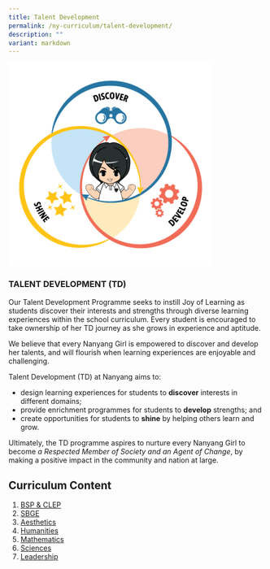 ```yaml
---
title: Talent Development
permalink: /ny-curriculum/talent-development/
description: ""
variant: markdown
---
```

<img style="width:400px" src="/images/dds-icons.png">


### TALENT DEVELOPMENT (TD)


Our Talent Development Programme seeks to instill Joy of Learning as students discover their interests and strengths through diverse learning experiences within the school curriculum. Every student is encouraged to take ownership of her TD journey as she grows in experience and aptitude.&nbsp;

We believe that every Nanyang Girl is empowered to discover and develop her talents, and will flourish when learning experiences are enjoyable and challenging.

Talent Development (TD) at Nanyang aims to:

*   design learning experiences for students to&nbsp;**discover**&nbsp;interests in different domains;
*   provide enrichment programmes for students to&nbsp;**develop**&nbsp;strengths; and
*   create opportunities for students to&nbsp;**shine**&nbsp;by helping others learn and grow.

Ultimately, the TD programme aspires to nurture every Nanyang Girl to become&nbsp;_a Respected Member of Society and an Agent of Change_, by making a positive impact in the community and nation at large.


## Curriculum Content
1. [BSP &amp; CLEP](/talent-development/bsp-clep/)
2. [SBGE](/talent-development/sbge/)
3. [Aesthetics](/talent-development/aesthetics/)
4. [Humanities](/talent-development/humanities/)
5. [Mathematics](/talent-development/mathematics/)
6. [Sciences](/talent-development/sciences/)
7. [Leadership](/talent-development/leadership/)